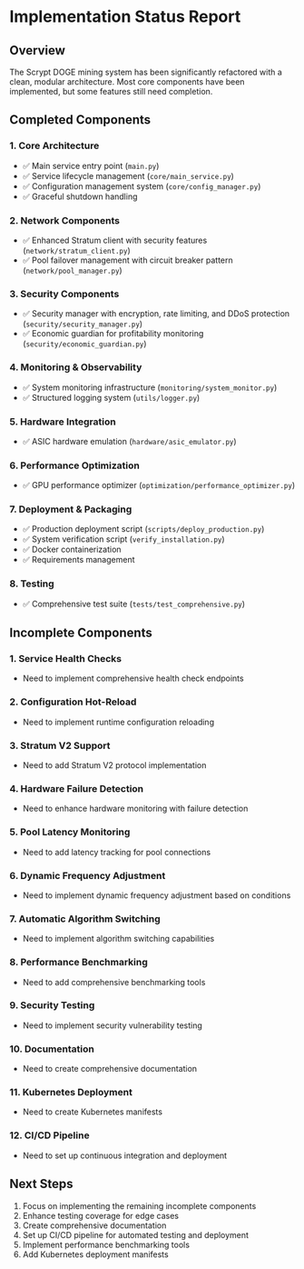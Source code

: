 # Implementation Status Report

## Overview
The Scrypt DOGE mining system has been significantly refactored with a clean, modular architecture. Most core components have been implemented, but some features still need completion.

## Completed Components

### 1. Core Architecture
- ✅ Main service entry point (`main.py`)
- ✅ Service lifecycle management (`core/main_service.py`)
- ✅ Configuration management system (`core/config_manager.py`)
- ✅ Graceful shutdown handling

### 2. Network Components
- ✅ Enhanced Stratum client with security features (`network/stratum_client.py`)
- ✅ Pool failover management with circuit breaker pattern (`network/pool_manager.py`)

### 3. Security Components
- ✅ Security manager with encryption, rate limiting, and DDoS protection (`security/security_manager.py`)
- ✅ Economic guardian for profitability monitoring (`security/economic_guardian.py`)

### 4. Monitoring & Observability
- ✅ System monitoring infrastructure (`monitoring/system_monitor.py`)
- ✅ Structured logging system (`utils/logger.py`)

### 5. Hardware Integration
- ✅ ASIC hardware emulation (`hardware/asic_emulator.py`)

### 6. Performance Optimization
- ✅ GPU performance optimizer (`optimization/performance_optimizer.py`)

### 7. Deployment & Packaging
- ✅ Production deployment script (`scripts/deploy_production.py`)
- ✅ System verification script (`verify_installation.py`)
- ✅ Docker containerization
- ✅ Requirements management

### 8. Testing
- ✅ Comprehensive test suite (`tests/test_comprehensive.py`)

## Incomplete Components

### 1. Service Health Checks
- Need to implement comprehensive health check endpoints

### 2. Configuration Hot-Reload
- Need to implement runtime configuration reloading

### 3. Stratum V2 Support
- Need to add Stratum V2 protocol implementation

### 4. Hardware Failure Detection
- Need to enhance hardware monitoring with failure detection

### 5. Pool Latency Monitoring
- Need to add latency tracking for pool connections

### 6. Dynamic Frequency Adjustment
- Need to implement dynamic frequency adjustment based on conditions

### 7. Automatic Algorithm Switching
- Need to implement algorithm switching capabilities

### 8. Performance Benchmarking
- Need to add comprehensive benchmarking tools

### 9. Security Testing
- Need to implement security vulnerability testing

### 10. Documentation
- Need to create comprehensive documentation

### 11. Kubernetes Deployment
- Need to create Kubernetes manifests

### 12. CI/CD Pipeline
- Need to set up continuous integration and deployment

## Next Steps

1. Focus on implementing the remaining incomplete components
2. Enhance testing coverage for edge cases
3. Create comprehensive documentation
4. Set up CI/CD pipeline for automated testing and deployment
5. Implement performance benchmarking tools
6. Add Kubernetes deployment manifests